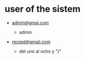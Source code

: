 # user of the sistem

- admin@gmai.com
  - admin

- recept@gmail.com
  - del uno al ocho y ")"
  

  
